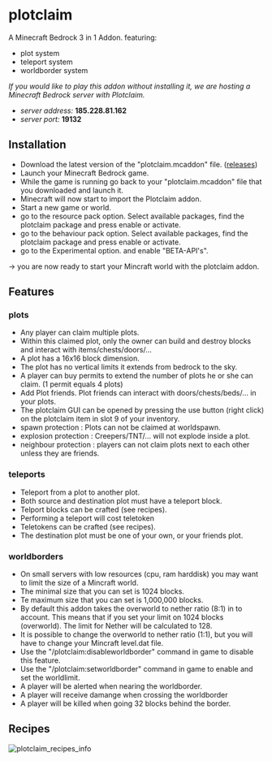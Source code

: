 # plotclaim
A Minecraft Bedrock 3 in 1 Addon.
featuring:
- plot system
- teleport system
- worldborder system

*If you would like to play this addon without installing it, we are hosting a Minecraft Bedrock server with Plotclaim.*
- *server address:* **185.228.81.162**
- *server port:* **19132**

## Installation
- Download the latest version of the "plotclaim.mcaddon" file. ([releases](https://github.com/wiposoftware/plotclaim/releases))
- Launch your Minecraft Bedrock game.
- While the game is running go back to your "plotclaim.mcaddon" file that you downloaded and launch it.
- Minecraft will now start to import the Plotclaim addon.
- Start a new game or world.
- go to the resource pack option. Select available packages, find the plotclaim package and press enable or activate.
- go to the behaviour pack option. Select available packages, find the plotclaim package and press enable or activate.
- go to the Experimental option. and enable "BETA-API's".

-> you are now ready to start your Mincraft world with the plotclaim addon.

## Features
### plots
- Any player can claim multiple plots.
- Within this claimed plot, only the owner can build and destroy blocks and interact with items/chests/doors/...
- A plot has a 16x16 block dimension.
- The plot has no vertical limits it extends from bedrock to the sky.
- A player can buy permits to extend the number of plots he or she can claim. (1 permit equals 4 plots)
- Add Plot friends. Plot friends can interact with doors/chests/beds/... in your plots.
- The plotclaim GUI can be opened by pressing the use button (right click) on the plotclaim item in slot 9 of your inventory.
- spawn protection : Plots can not be claimed at worldspawn.
- explosion protection : Creepers/TNT/... will not explode inside a plot.
- neighbour protection : players can not claim plots next to each other unless they are friends.
### teleports
- Teleport from a plot to another plot.
- Both source and destination plot must have a teleport block. 
- Telport blocks can be crafted (see recipes).
- Performing a teleport will cost teletoken 
- Teletokens can be crafted (see recipes).
- The destination plot must be one of your own, or your friends plot.
### worldborders
- On small servers with low resources (cpu, ram harddisk) you may want to limit the size of a Mincraft world.
- The minimal size that you can set is 1024 blocks.
- Te maximum size that you can set is 1,000,000 blocks.
- By default this addon takes the overworld to nether ratio (8:1) in to account. This means that if you set your limit on 1024 blocks (overworld). The limit for Nether will be calculated to 128.  
- It is possible to change the overworld to nether ratio (1:1), but you will have to change your Mincraft level.dat file.
- Use the "/plotclaim:disableworldborder" command in game to disable this feature.
- Use the "/plotclaim:setworldborder" command in game to enable and set the worldlimit.
- A player will be alerted when nearing the worldborder.
- A player will receive damange when crossing the worldborder
- A player will be killed when going 32 blocks behind the border.

## Recipes
![plotclaim_recipes_info](https://github.com/user-attachments/assets/a0cc79c1-148f-4eb7-9b69-2edc17414494)


